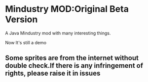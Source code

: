 # Mindustry MOD:Original Beta Version
A Java Mindustry mod with many interesting things.

Now It's still a demo

## Some sprites are from the internet without double check.If there is any infringement of rights, please raise it in issues
